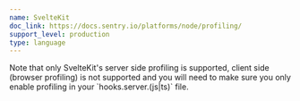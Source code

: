 ```yaml
---
name: SvelteKit
doc_link: https://docs.sentry.io/platforms/node/profiling/
support_level: production
type: language
---
```


<div class='alert warning'>
Note that only SvelteKit's server side profiling is supported, client side (browser profiling) is not supported and you will need to make sure you only enable profiling in your `hooks.server.(js|ts)` file.
</div>
